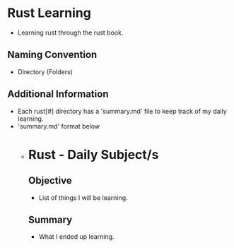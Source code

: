 # Rust Learning
- Learning rust through the rust book. 

## Naming Convention
- Directory (Folders) 
## Additional Information
- Each rust[#] directory has a 'summary.md' file to keep track of my 
daily learning. 
- 'summary.md' format below
	- # Rust - Daily Subject/s

	  ## Objective        
	  - List of things I will be learning. 

	  ## Summary 
	  - What I ended up learning.

